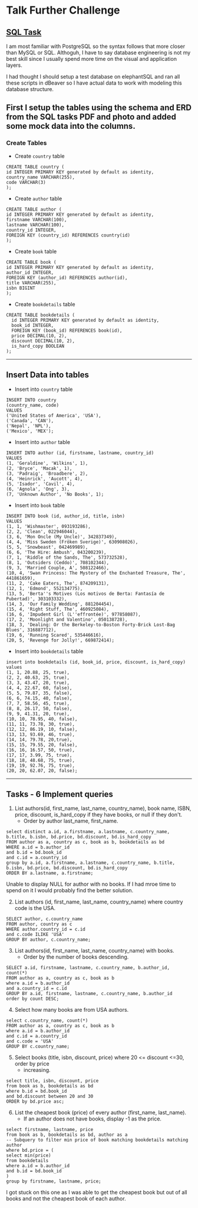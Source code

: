 # Talk Further Challenge

## [SQL Task](https://drive.google.com/drive/u/0/folders/1eEac7X-JRnl9k9W9nv8LNkKyBOGBR8Tu)

I am most familiar with PostgreSQL so the syntax follows that more closer than MySQL or SQL. Althoguh, I have to say database engineering is not my best skill since I usually spend more time on the visual and application layers.

I had thought I should setup a test database on elephantSQL and ran all these scripts in dBeaver so I have actual data to work with modeling this database structure.

## First I setup the tables using the schema and ERD from the SQL tasks PDF and photo and added some mock data into the columns.

### Create Tables
- Create `country` table
```
CREATE TABLE country (
id INTEGER PRIMARY KEY generated by default as identity,
country_name VARCHAR(255),
code VARCHAR(3)
);
```

- Create `author` table
```
CREATE TABLE author (
id INTEGER PRIMARY KEY generated by default as identity,
firstname VARCHAR(100),
lastname VARCHAR(100),
country_id INTEGER,
FOREIGN KEY (country_id) REFERENCES country(id)
);
```

- Create `book` table
```
CREATE TABLE book (
id INTEGER PRIMARY KEY generated by default as identity,
author_id INTEGER,
FOREIGN KEY (author_id) REFERENCES author(id),
title VARCHAR(255),
isbn BIGINT
);
```

- Create `bookdetails` table
```
CREATE TABLE bookdetails (
  id INTEGER PRIMARY KEY generated by default as identity,
  book_id INTEGER,
  FOREIGN KEY (book_id) REFERENCES book(id),
  price DECIMAL(10, 2),
  discount DECIMAL(10, 2),
  is_hard_copy BOOLEAN
);
```
<hr/>

## Insert Data into tables

- Insert into `country` table
```
INSERT INTO country
(country_name, code)
VALUES
('United States of America', 'USA'),
('Canada', 'CAN'),
('Nepal', 'NPL'),
('Mexico', 'MEX');
```

- Insert into `author` table
```
INSERT INTO author (id, firstname, lastname, country_id)
VALUES
(1, 'Geraldine', 'Wilkins', 1),
(2, 'Bryce', 'Macak', 1),
(3, 'Padraig', 'Broadbere', 2),
(4, 'Heinrick', 'Aucott', 4),
(5, 'Isador', 'Cavil', 4),
(6, 'Agnola', 'Ong', 3),
(7, 'Unknown Author', 'No Books', 1);
```

- Insert into `book` table
```
INSERT INTO book (id, author_id, title, isbn)
VALUES
(1, 1, 'Wishmaster', 093193286),
(2, 2, 'Clean', 022946044),
(3, 6, 'Mon Oncle (My Uncle)', 342837349),
(4, 4, 'Miss Sweden (Fröken Sverige)', 630908026),
(5, 5, 'Snowbeast', 042469989),
(6, 6, 'The Hire: Ambush', 043200239),
(7, 1, 'Riddle of the Sands, The', 573732528),
(8, 1, 'Outsiders (Ceddo)', 708102344),
(9, 3, 'Married Couple, A', 508122466),
(10, 4, 'Swan Princess: The Mystery of the Enchanted Treasure, The', 441861659),
(11, 2, 'Cake Eaters, The', 874209131),
(12, 1, 'Edmond', 552134775),
(13, 5, 'Berta''s Motives (Los motivos de Berta: Fantasía de Pubertad)', 303103332),
(14, 3, 'Our Family Wedding', 881204454),
(15, 4, 'Right Stuff, The', 460925084),
(16, 6, 'Impudent Girl (L''effrontée)', 977858087),
(17, 2, 'Moonlight and Valentino', 050138728),
(18, 3, 'Dealing: Or the Berkeley-to-Boston Forty-Brick Lost-Bag Blues', 316887712),
(19, 6, 'Running Scared', 535446616),
(20, 5, 'Revenge for Jolly!', 669872414);
```

- Insert into `bookdetails` table
```
insert into bookdetails (id, book_id, price, discount, is_hard_copy)
values
(1, 1, 20.88, 25, true),
(2, 2, 40.63, 25, true),
(3, 3, 43.47, 20, true),
(4, 4, 22.67, 60, false),
(5, 5, 79.87, 35, false),
(6, 6, 74.15, 40, false),
(7, 7, 58.56, 45, true),
(8, 8, 26.17, 50, false),
(9, 9, 41.31, 20, true),
(10, 10, 78.95, 40, false),
(11, 11, 73.78, 30, true),
(12, 12, 86.19, 10, false),
(13, 13, 93.69, 46, true),
(14, 14, 79.78, 20,true),
(15, 15, 79.55, 20, false),
(16, 16, 16.57, 50, true),
(17, 17, 3.99, 75, true),
(18, 18, 48.68, 75, true),
(19, 19, 92.76, 75, true),
(20, 20, 62.07, 20, false);
```

<hr/>

## Tasks - 6 Implement queries


1. List authors(id, first_name, last_name, country_name), book name, ISBN, price, discount, is_hard_copy if they have books, or null if they don't.
    - Order by author last_name, first_name.
```
select distinct a.id, a.firstname, a.lastname, c.country_name, b.title, b.isbn, bd.price, bd.discount, bd.is_hard_copy
FROM author as a, country as c, book as b, bookdetails as bd
WHERE a.id = b.author_id
and b.id = bd.book_id
and c.id = a.country_id
group by a.id, a.firstname, a.lastname, c.country_name, b.title, b.isbn, bd.price, bd.discount, bd.is_hard_copy
ORDER BY a.lastname, a.firstname;
```
Unable to display NULL for author with no books. If I had mroe time to spend on it I would probably find the better solution.

2. List authors (id, first_name, last_name, country_name) where country code is the USA.
```
SELECT author, c.country_name
FROM author, country as c
WHERE author.country_id = c.id
and c.code ILIKE 'USA'
GROUP BY author, c.country_name;
```

3. List authors(id, first_name, last_name, country_name) with books.
    - Order by the number of books descending.
```
SELECT a.id, firstname, lastname, c.country_name, b.author_id, count(*)
FROM author as a, country as c, book as b
where a.id = b.author_id
and a.country_id = c.id
GROUP BY a.id, firstname, lastname, c.country_name, b.author_id
order by count DESC;
```

4. Select how many books are from USA authors.
```
select c.country_name, count(*)
FROM author as a, country as c, book as b
where a.id = b.author_id
and c.id = a.country_id
and c.code = 'USA'
GROUP BY c.country_name;
```

5. Select books (title, isbn, discount, price) where 20 <= discount <=30, order by price
    - increasing.
```
select title, isbn, discount, price
from book as b, bookdetails as bd
where b.id = bd.book_id
and bd.discount between 20 and 30
ORDER by bd.price asc;
```

6. List the cheapest book (price) of every author (first_name, last_name).
    - If an author does not have books, display -1 as the price.
```
select firstname, lastname, price
from book as b, bookdetails as bd, author as a
-- Subquery to filter min price of book matching bookdetails matching author
where bd.price = (
select min(price)
from bookdetails
where a.id = b.author_id
and b.id = bd.book_id
)
group by firstname, lastname, price;
```
I got stuck on this one as I was able to get the cheapest book but out of all books and not the cheapest book of each author.
